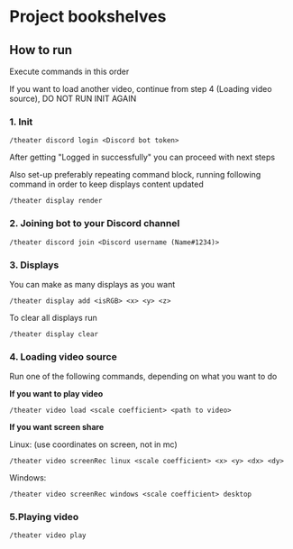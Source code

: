 # Project bookshelves

## How to run
Execute commands in this order

If you want to load another video, continue from step 4 (Loading video source), DO NOT RUN INIT AGAIN
### 1. Init
```
/theater discord login <Discord bot token>
```

After getting "Logged in successfully" you can proceed with next steps

Also set-up preferably repeating command block, running following command in order to keep displays content updated 
```
/theater display render
```

### 2. Joining bot to your Discord channel
```
/theater discord join <Discord username (Name#1234)>
```

### 3. Displays
You can make as many displays as you want
```
/theater display add <isRGB> <x> <y> <z>
```
To clear all displays run
```
/theater display clear
```

### 4. Loading video source
Run one of the following commands, depending on what you want to do


**If you want to play video** 
```
/theater video load <scale coefficient> <path to video>
```
**If you want screen share** 

Linux: (use coordinates on screen, not in mc)
```
/theater video screenRec linux <scale coefficient> <x> <y> <dx> <dy>
```

Windows:
```
/theater video screenRec windows <scale coefficient> desktop
```

### 5.Playing video
```
/theater video play
```
